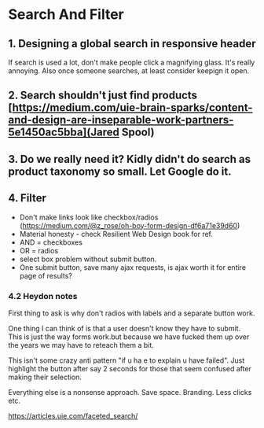 # Search And Filter

## 1. Designing a global search in responsive header

If search is used a lot, don't make people click a magnifying glass. It's really annoying. Also once someone searches, at least consider keepign it open.

## 2. Search shouldn't just find products [https://medium.com/uie-brain-sparks/content-and-design-are-inseparable-work-partners-5e1450ac5bba](Jared Spool)

## 3. Do we really need it? Kidly didn't do search as product taxonomy so small. Let Google do it.

## 4. Filter

- Don't make links look like checkbox/radios (https://medium.com/@z_rose/oh-boy-form-design-df6a71e39d60)
- Material honesty - check Resilient Web Design book for ref.
- AND = checkboxes
- OR = radios
- select box problem without submit button.
- One submit button, save many ajax requests, is ajax worth it for entire page of results?

### 4.2 Heydon notes

First thing to ask is why don't radios with labels and a separate button work.

One thing I can think of is that a user doesn't know they have to submit.  This is just the way forms work.but because we have fucked them up over the years we may have to reteach them a bit.

This isn't some crazy anti pattern "if u ha e to explain u have failed". Just highlight the button after say 2 seconds for those that seem confused after making their selection.

Everything else is a nonsense approach. Save space. Branding. Less clicks etc.

https://articles.uie.com/faceted_search/
